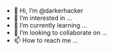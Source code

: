 - 👋 Hi, I’m @darkerhacker
- 👀 I’m interested in ...
- 🌱 I’m currently learning ...
- 💞️ I’m looking to collaborate on ...
- 📫 How to reach me ...

<!---
darkerhacker/darkerhacker is a ✨ special ✨ repository because its `README.md` (this file) appears on your GitHub profile.
You can click the Preview link to take a look at your changes.
--->
